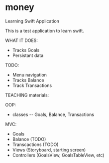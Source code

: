 # money

Learning Swift Application

This is a test application to learn swift.

WHAT IT DOES:
- Tracks Goals
- Persistant data

TODO:
- Menu navigation
- Tracks Balance 
- Track Transactions

TEACHING materials:

OOP:
- classes
-- Goals, Balance, Transactions

MVC:
- Goals
- Balance (TODO)
- Transcactions (TODO)
- Views (Storyboard, starting screen)
- Controllers (GoalsView, GoalsTableView, etc)
